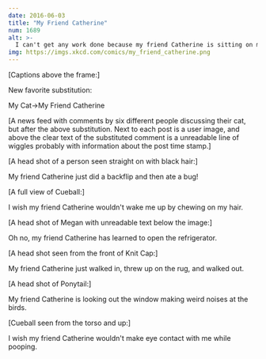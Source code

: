 ```yaml
---
date: 2016-06-03
title: "My Friend Catherine"
num: 1689
alt: >-
  I can't get any work done because my friend Catherine is sitting on my keyboard.
img: https://imgs.xkcd.com/comics/my_friend_catherine.png
---
```

[Captions above the frame:]

New favorite substitution:

My Cat→My Friend Catherine

[A news feed with comments by six different people discussing their cat, but after the above substitution. Next to each post is a user image, and above the clear text of the substituted comment is a unreadable line of wiggles probably with information about the post time stamp.]

[A head shot of a person seen straight on with black hair:]

My friend Catherine just did a backflip and then ate a bug!

[A full view of Cueball:]

I wish my friend Catherine wouldn't wake me up by chewing on my hair.

[A head shot of Megan with unreadable text below the image:]

Oh no, my friend Catherine has learned to open the refrigerator.

[A head shot seen from the front of Knit Cap:]

My friend Catherine just walked in, threw up on the rug, and walked out.

[A head shot of Ponytail:]

My friend Catherine is looking out the window making weird noises at the birds.

[Cueball seen from the torso and up:]

I wish my friend Catherine wouldn't make eye contact with me while pooping.